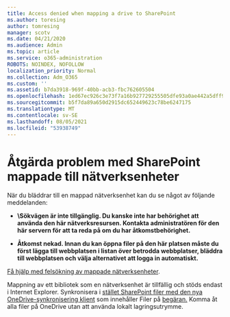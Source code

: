 ```yaml
---
title: Access denied when mapping a drive to SharePoint
ms.author: toresing
author: tomresing
manager: scotv
ms.date: 04/21/2020
ms.audience: Admin
ms.topic: article
ms.service: o365-administration
ROBOTS: NOINDEX, NOFOLLOW
localization_priority: Normal
ms.collection: Adm_O365
ms.custom: ''
ms.assetid: b7da3918-969f-40bb-acb3-fbc762605504
ms.openlocfilehash: 1ed67ec926c3e73f7a16b927729255505dfe93a0ae442a5dff9400afafb41d8e
ms.sourcegitcommit: b5f7da89a650d2915dc652449623c78be6247175
ms.translationtype: MT
ms.contentlocale: sv-SE
ms.lasthandoff: 08/05/2021
ms.locfileid: "53938749"
---
```

# <a name="fix-problems-with-sharepoint-libraries-mapped-to-network-drives"></a>Åtgärda problem med SharePoint mappade till nätverksenheter

När du bläddrar till en mappad nätverksenhet kan du se något av följande meddelanden:
  
- **\\Sökvägen är inte tillgänglig. Du kanske inte har behörighet att använda den här nätverksresursen. Kontakta administratören för den här servern för att ta reda på om du har åtkomstbehörighet.**

- **Åtkomst nekad. Innan du kan öppna filer på den här platsen måste du först lägga till webbplatsen i listan över betrodda webbplatser, bläddra till webbplatsen och välja alternativet att logga in automatiskt.**

[Få hjälp med felsökning av mappade nätverksenheter](https://docs.microsoft.com/sharepoint/support/administration/troubleshoot-mapped-network-drives).
  
Mappning av ett bibliotek som en nätverksenhet är tillfällig och stöds endast i Internet Explorer. Synkronisera i [stället SharePoint filer med den nya OneDrive-synkronisering klient](https://support.office.com/article/6de9ede8-5b6e-4503-80b2-6190f3354a88.aspx) som innehåller Filer på [begäran.](https://support.office.com/article/0e6860d3-d9f3-4971-b321-7092438fb38e.aspx) Komma åt alla filer på OneDrive utan att använda lokalt lagringsutrymme.
  